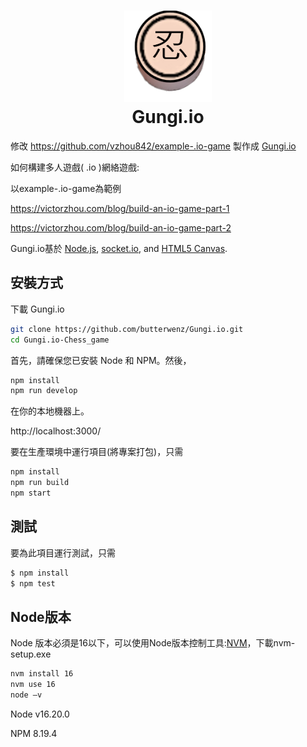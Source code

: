 <h1 align="center">
    <img alt="Gungi.io Game" title="Gungi.io Game" src="https://github.com/butterwenz/Gungi.io/blob/Chess_game/public/assets/w5.png" width="140"> <br />
    Gungi.io
</h1>
 
修改 https://github.com/vzhou842/example-.io-game 製作成 [Gungi.io](https://github.com/butterwenz/Gungi.io)

如何構建多人遊戲( .io )網絡遊戲:

以example-.io-game為範例

https://victorzhou.com/blog/build-an-io-game-part-1

https://victorzhou.com/blog/build-an-io-game-part-2

Gungi.io基於 [Node.js](https://nodejs.org/), [socket.io](https://socket.io/), and [HTML5 Canvas](https://www.w3schools.com/html/html5_canvas.asp).

## 安裝方式

下載 Gungi.io
```bash
git clone https://github.com/butterwenz/Gungi.io.git
cd Gungi.io-Chess_game
```

首先，請確保您已安裝 Node 和 NPM。然後，
```bash
npm install
npm run develop
```

在你的本地機器上。

http://localhost:3000/

要在生產環境中運行項目(將專案打包)，只需
```bash
npm install
npm run build
npm start
```

## 測試

要為此項目運行測試，只需
```bash
$ npm install
$ npm test
```

## Node版本

Node 版本必須是16以下，可以使用Node版本控制工具:[NVM](https://github.com/coreybutler/nvm-windows/releases)，下載nvm-setup.exe

```bash
nvm install 16
nvm use 16
node –v 
```

Node v16.20.0

NPM  8.19.4
